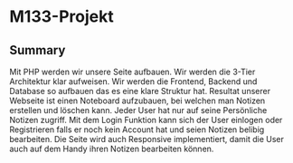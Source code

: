 # M133-Projekt


## Summary
Mit PHP werden wir unsere Seite aufbauen. Wir werden die 3-Tier Architektur klar aufweisen. Wir werden die Frontend, Backend und Database so aufbauen das es eine
klare Struktur hat. Resultat unserer Webseite ist einen Noteboard aufzubauen, bei welchen man Notizen erstellen und löschen kann. Jeder User hat nur auf seine 
Persönliche Notizen zugriff. Mit dem Login Funktion kann sich der User einlogen oder Registrieren falls er noch kein Account hat und seien Notizen belibig bearbeiten. 
Die Seite wird auch Responsive implementiert, damit die User auch auf dem Handy ihren Notizen bearbeiten können. 